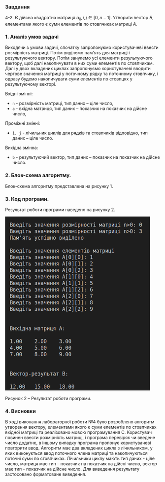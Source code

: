 ### Завдання

4-2. Є дійсна квадратна матриця $a_{ij}, i, j \in [0, n -1]$. Утворити вектор $B$, елементами якого є суми елементів по стовпчиках матриці $A$.


### 1. Аналіз умов задачі

Виходячи з умови задачі, спочатку запропонуємо користувачеві ввести розмірність матриці. Потім виділемо пам'ять для матриці і результуючого вектору.
Потім занулемо усі елементи результуючого вектору, щоб далі накопичувати в них суми елементів по стовпчикам. Далі у двох вкладених циклах запропонуємо користувачеві вводити чергове значення матриці у поточному рядку та поточному стовпчику, і одразу будемо накопичувати суми елементів по стовпцях у результуючому векторі.

Вхідні змінні:
- `n` - розмірність матриці, тип даних – ціле число,
- `a` - вхідна матриця, тип даних – показчик на показчик на дійсне число,
  
Проміжні змінні:

- `i, j` - лічильник циклів для рядків та стовпчиків відповідно, тип даних – ціле число.

Вихідна змінна:
- `b` - результуючий вектор, тип даних – показчик на показчик на дійсне число.

### 2. Блок-схема алгоритму.

Блок-схема алгоритму представлена на рисунку 1.

<div id="flowchart"></div>

### 3. Код програми.

<div id="code"></div>

Результат роботи програми наведено на рисунку 2.

![screenshot1](./screenshot1.png)

Рисунок 2 – Результат роботи програми.

### 4. Висновки

В ході виконання лабораторної роботи №4 було розроблено алгоритм утворення вектору, елементами якого є суми елементів по стовпчиках вхідної матриці та реалізовано мовою програмування С. 
Користувач повинен ввести розмірність матриці, і програма перевіряє чи введене число додатнє, в іншому випадку програма пропонує користувачеві повторити ввод. Алгоритм має два вкладених цикла з лічильником, у яких виконується ввод поточного члена матриці та накопичуються поточні суми по стовпчиках. Лічильники циклу мають тип даних - ціле число, матриця має тип – показчик на показчик на дійсні число, вектор має тип - показчик на дійсне число. Для виведення результату застосовано форматоване виведення.
